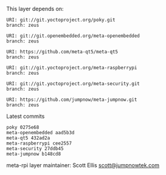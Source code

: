 This layer depends on:

    URI: git://git.yoctoproject.org/poky.git
    branch: zeus

    URI: git://git.openembedded.org/meta-openembedded
    branch: zeus

    URI: https://github.com/meta-qt5/meta-qt5
    branch: zeus

    URI: git://git.yoctoproject.org/meta-raspberrypi
    branch: zeus

    URI: git://git.yoctoproject.org/meta-security.git
    branch: zeus

    URI: https://github.com/jumpnow/meta-jumpnow.git
    branch: zeus

Latest commits

    poky 0275e68
    meta-openembedded aad5b3d
    meta-qt5 432ad2a
    meta-raspberrypi cee2557
    meta-security 27ddb45
    meta-jumpnow b148cd8

meta-rpi layer maintainer: Scott Ellis <scott@jumpnowtek.com>
